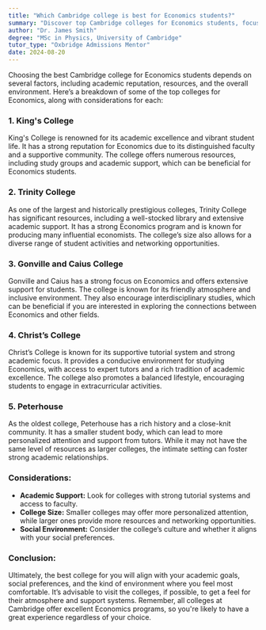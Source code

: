```yaml
---
title: "Which Cambridge college is best for Economics students?"
summary: "Discover top Cambridge colleges for Economics students, focusing on academic reputation, resources, and environment for optimal learning and support."
author: "Dr. James Smith"
degree: "MSc in Physics, University of Cambridge"
tutor_type: "Oxbridge Admissions Mentor"
date: 2024-08-20
---
```


Choosing the best Cambridge college for Economics students depends on several factors, including academic reputation, resources, and the overall environment. Here’s a breakdown of some of the top colleges for Economics, along with considerations for each:

### 1. **King's College**
King's College is renowned for its academic excellence and vibrant student life. It has a strong reputation for Economics due to its distinguished faculty and a supportive community. The college offers numerous resources, including study groups and academic support, which can be beneficial for Economics students.

### 2. **Trinity College**
As one of the largest and historically prestigious colleges, Trinity College has significant resources, including a well-stocked library and extensive academic support. It has a strong Economics program and is known for producing many influential economists. The college’s size also allows for a diverse range of student activities and networking opportunities.

### 3. **Gonville and Caius College**
Gonville and Caius has a strong focus on Economics and offers extensive support for students. The college is known for its friendly atmosphere and inclusive environment. They also encourage interdisciplinary studies, which can be beneficial if you are interested in exploring the connections between Economics and other fields.

### 4. **Christ’s College**
Christ’s College is known for its supportive tutorial system and strong academic focus. It provides a conducive environment for studying Economics, with access to expert tutors and a rich tradition of academic excellence. The college also promotes a balanced lifestyle, encouraging students to engage in extracurricular activities.

### 5. **Peterhouse**
As the oldest college, Peterhouse has a rich history and a close-knit community. It has a smaller student body, which can lead to more personalized attention and support from tutors. While it may not have the same level of resources as larger colleges, the intimate setting can foster strong academic relationships.

### Considerations:
- **Academic Support:** Look for colleges with strong tutorial systems and access to faculty.
- **College Size:** Smaller colleges may offer more personalized attention, while larger ones provide more resources and networking opportunities.
- **Social Environment:** Consider the college’s culture and whether it aligns with your social preferences.

### Conclusion:
Ultimately, the best college for you will align with your academic goals, social preferences, and the kind of environment where you feel most comfortable. It’s advisable to visit the colleges, if possible, to get a feel for their atmosphere and support systems. Remember, all colleges at Cambridge offer excellent Economics programs, so you're likely to have a great experience regardless of your choice.
    